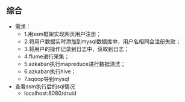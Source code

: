 ## 综合
* 需求：
	* 1.用ssm框架实现网页用户注册；
	* 2.将用户数据实时添加到mysql数据库中，用户名相同会注册失败；
	* 3.将用户的操作记录到日志中，获取到日志；
	* 4.flume进行采集；
	* 5.azkaban执行mapreduce进行数据清洗；
	* 6.azkaban执行hive；
	* 7.sqoop导到mysql
* 查看ssm执行后的sql情况
	* localhost:8080/druid